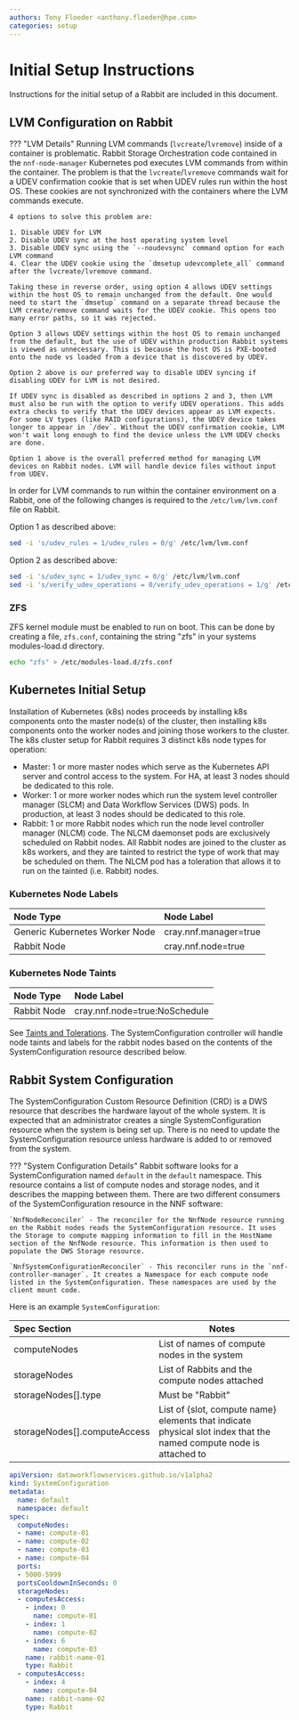 ```yaml
---
authors: Tony Floeder <anthony.floeder@hpe.com>
categories: setup
---
```


# Initial Setup Instructions

Instructions for the initial setup of a Rabbit are included in this document.

## LVM Configuration on Rabbit

??? "LVM Details"
    Running LVM commands (`lvcreate`/`lvremove`) inside of a container is problematic. Rabbit Storage Orchestration code contained in the `nnf-node-manager` Kubernetes pod executes LVM commands from within the container. The problem is that the `lvcreate`/`lvremove` commands wait for a UDEV confirmation cookie that is set when UDEV rules run within the host OS. These cookies are not synchronized with the containers where the LVM commands execute.

    4 options to solve this problem are:

    1. Disable UDEV for LVM
    2. Disable UDEV sync at the host operating system level
    3. Disable UDEV sync using the `--noudevsync` command option for each LVM command
    4. Clear the UDEV cookie using the `dmsetup udevcomplete_all` command after the lvcreate/lvremove command.

    Taking these in reverse order, using option 4 allows UDEV settings within the host OS to remain unchanged from the default. One would need to start the `dmsetup` command on a separate thread because the LVM create/remove command waits for the UDEV cookie. This opens too many error paths, so it was rejected.

    Option 3 allows UDEV settings within the host OS to remain unchanged from the default, but the use of UDEV within production Rabbit systems is viewed as unnecessary. This is because the host OS is PXE-booted onto the node vs loaded from a device that is discovered by UDEV.

    Option 2 above is our preferred way to disable UDEV syncing if disabling UDEV for LVM is not desired.

    If UDEV sync is disabled as described in options 2 and 3, then LVM must also be run with the option to verify UDEV operations. This adds extra checks to verify that the UDEV devices appear as LVM expects. For some LV types (like RAID configurations), the UDEV device takes longer to appear in `/dev`. Without the UDEV confirmation cookie, LVM won't wait long enough to find the device unless the LVM UDEV checks are done.

    Option 1 above is the overall preferred method for managing LVM devices on Rabbit nodes. LVM will handle device files without input from UDEV.
</details>

In order for LVM commands to run within the container environment on a Rabbit, one of the following changes is required to the `/etc/lvm/lvm.conf` file on Rabbit.

Option 1 as described above:
```bash
sed -i 's/udev_rules = 1/udev_rules = 0/g' /etc/lvm/lvm.conf
```

Option 2 as described above:
```bash
sed -i 's/udev_sync = 1/udev_sync = 0/g' /etc/lvm/lvm.conf
sed -i 's/verify_udev_operations = 0/verify_udev_operations = 1/g' /etc/lvm/lvm.conf
```

### ZFS

ZFS kernel module must be enabled to run on boot. This can be done by creating a file, `zfs.conf`, containing the string "zfs" in your systems modules-load.d directory.

```bash
echo "zfs" > /etc/modules-load.d/zfs.conf
```

## Kubernetes Initial Setup

Installation of Kubernetes (k8s) nodes proceeds by installing k8s components onto the master node(s) of the cluster, then installing k8s components onto the worker nodes and joining those workers to the cluster. The k8s cluster setup for Rabbit requires 3 distinct k8s node types for operation:

- Master: 1 or more master nodes which serve as the Kubernetes API server and control access to the system. For HA, at least 3 nodes should be dedicated to this role.
- Worker: 1 or more worker nodes which run the system level controller manager (SLCM) and Data Workflow Services (DWS) pods. In production, at least 3 nodes should be dedicated to this role.
- Rabbit: 1 or more Rabbit nodes which run the node level controller manager (NLCM) code. The NLCM daemonset pods are exclusively scheduled on Rabbit nodes. All Rabbit nodes are joined to the cluster as k8s workers, and they are tainted to restrict the type of work that may be scheduled on them. The NLCM pod has a toleration that allows it to run on the tainted (i.e. Rabbit) nodes.


### Kubernetes Node Labels

| Node Type                      | Node Label            |
| :------------------------------| :-------------------- |
| Generic Kubernetes Worker Node | cray.nnf.manager=true |
| Rabbit Node                    | cray.nnf.node=true    |

### Kubernetes Node Taints

| Node Type                      | Node Label                    |
| :------------------------------| :---------------------------- |
| Rabbit Node                    | cray.nnf.node=true:NoSchedule |

See [Taints and Tolerations](https://kubernetes.io/docs/concepts/scheduling-eviction/taint-and-toleration/). The SystemConfiguration controller will handle node taints and labels for the rabbit nodes based on the contents of the SystemConfiguration resource described below.

## Rabbit System Configuration

The SystemConfiguration Custom Resource Definition (CRD) is a DWS resource that describes the hardware layout of the whole system. It is expected that an administrator creates a single SystemConfiguration resource when the system is being set up. There is no need to update the SystemConfiguration resource unless hardware is added to or removed from the system.

??? "System Configuration Details"
    Rabbit software looks for a SystemConfiguration named `default` in the `default` namespace. This resource contains a list of compute nodes and storage nodes, and it describes the mapping between them. There are two different consumers of the SystemConfiguration resource in the NNF software:

    `NnfNodeReconciler` - The reconciler for the NnfNode resource running on the Rabbit nodes reads the SystemConfiguration resource. It uses the Storage to compute mapping information to fill in the HostName section of the NnfNode resource. This information is then used to populate the DWS Storage resource.

    `NnfSystemConfigurationReconciler` - This reconciler runs in the `nnf-controller-manager`. It creates a Namespace for each compute node listed in the SystemConfiguration. These namespaces are used by the client mount code.
</details>

Here is an example `SystemConfiguration`:

| Spec Section                 | Notes                                                                                                              |
| :--------------------------- |--------------------------------------------------------------------------------------------------------------------|
| computeNodes                 | List of names of compute nodes in the system                                                                       |
| storageNodes                 | List of Rabbits and the compute nodes attached                                                                     |
| storageNodes[].type          | Must be "Rabbit"                                                                                                   |
| storageNodes[].computeAccess | List of {slot, compute name} elements that indicate physical slot index that the named compute node is attached to |

```yaml
apiVersion: dataworkflowservices.github.io/v1alpha2
kind: SystemConfiguration
metadata:
  name: default
  namespace: default
spec:
  computeNodes:
  - name: compute-01
  - name: compute-02
  - name: compute-03
  - name: compute-04
  ports:
  - 5000-5999
  portsCooldownInSeconds: 0
  storageNodes:
  - computesAccess:
    - index: 0
      name: compute-01
    - index: 1
      name: compute-02
    - index: 6
      name: compute-03
    name: rabbit-name-01
    type: Rabbit
  - computesAccess:
    - index: 4
      name: compute-04
    name: rabbit-name-02
    type: Rabbit
```
